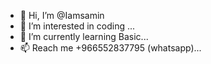 - 👋 Hi, I’m @Iamsamin
- 👀 I’m interested in coding ...
- 🌱 I’m currently learning Basic...
- 📫 Reach me +966552837795 (whatsapp)...

<!---
Iamsamin/Iamsamin is a ✨ special ✨ repository because its `README.md` (this file) appears on your GitHub profile.
You can click the Preview link to take a look at your changes.
--->
